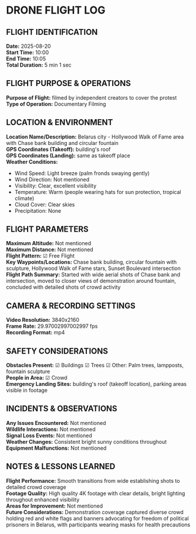 # DRONE FLIGHT LOG

## FLIGHT IDENTIFICATION

**Date:** 2025-08-20  
**Start Time:** 10:00  
**End Time:** 10:05  
**Total Duration:** 5 min 1 sec  

## FLIGHT PURPOSE & OPERATIONS

**Purpose of Flight:** filmed by independent creators to cover the protest  
**Type of Operation:** Documentary Filming

## LOCATION & ENVIRONMENT

**Location Name/Description:** Belarus city - Hollywood Walk of Fame area with Chase bank building and circular fountain  
**GPS Coordinates (Takeoff):** building's roof  
**GPS Coordinates (Landing):** same as takeoff place  
**Weather Conditions:**
- Wind Speed: Light breeze (palm fronds swaying gently)
- Wind Direction: Not mentioned
- Visibility: Clear, excellent visibility
- Temperature: Warm (people wearing hats for sun protection, tropical climate)
- Cloud Cover: Clear skies
- Precipitation: None

## FLIGHT PARAMETERS

**Maximum Altitude:** Not mentioned  
**Maximum Distance:** Not mentioned  
**Flight Pattern:** ☑ Free Flight  
**Key Waypoints/Locations:** Chase bank building, circular fountain with sculpture, Hollywood Walk of Fame stars, Sunset Boulevard intersection  
**Flight Path Summary:** Started with wide aerial shots of Chase bank and intersection, moved to closer views of demonstration around fountain, concluded with detailed shots of crowd activity

## CAMERA & RECORDING SETTINGS

**Video Resolution:** 3840x2160  
**Frame Rate:** 29.97002997002997 fps  
**Recording Format:** mp4  

## SAFETY CONSIDERATIONS

**Obstacles Present:** ☑ Buildings ☑ Trees ☑ Other: Palm trees, lampposts, fountain sculpture  
**People in Area:** ☑ Crowd  
**Emergency Landing Sites:** building's roof (takeoff location), parking areas visible in footage  

## INCIDENTS & OBSERVATIONS

**Any Issues Encountered:** Not mentioned  
**Wildlife Interactions:** Not mentioned  
**Signal Loss Events:** Not mentioned  
**Weather Changes:** Consistent bright sunny conditions throughout  
**Equipment Malfunctions:** Not mentioned  

## NOTES & LESSONS LEARNED

**Flight Performance:** Smooth transitions from wide establishing shots to detailed crowd coverage  
**Footage Quality:** High quality 4K footage with clear details, bright lighting throughout enhanced visibility  
**Areas for Improvement:** Not mentioned  
**Future Considerations:** Demonstration coverage captured diverse crowd holding red and white flags and banners advocating for freedom of political prisoners in Belarus, with participants wearing masks for health precautions